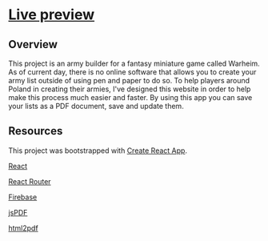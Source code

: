 # [Live preview](https://warheimbuilder.netlify.app/)

## Overview

This project is an army builder for a fantasy miniature game called Warheim. As of current day, there is no online software that allows you to create your army list outside of using pen and paper to do so. To help players around Poland in creating their armies, I've designed this website in order to help make this process much easier and faster. By using this app you can save your lists as a PDF document, save and update them.

## Resources
This project was bootstrapped with [Create React App](https://github.com/facebook/create-react-app).

[React](https://reactjs.org/)

[React Router](https://reactrouter.com/en/main)

[Firebase](https://firebase.google.com/)

[jsPDF](https://github.com/parallax/jsPDF)

[html2pdf](https://ekoopmans.github.io/html2pdf.js/)
